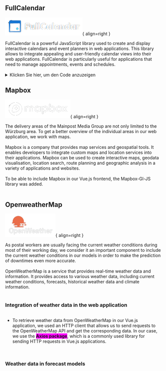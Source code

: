 ## FullCalendar

![Mapbox Logo](fullCalendar-logo.png){ align=right }
<div style="display: flex; align-items: center;">
    <div style="flex: 8;">
     FullCalendar is a powerful JavaScript library used to create and display interactive calendars and event planners in web applications. This library allows to integrate appealing and user-friendly calendar views into their web applications. FullCalendar is particularly useful for applications that need to manage appointments, events and schedules.
    </div>    
</div>
<br>

<details>
  <summary>Klicken Sie hier, um den Code anzuzeigen</summary>
  <pre><code>
    import FullCalendar from '@fullcalendar/vue3'
    import dayGridPlugin from '@fullcalendar/daygrid'
    interactionPlugin from '@fullcalendar/interaction'

    export default {
      components: {
        FullCalendar // make the <FullCalendar> tag available
      },
      data() {
        return {
          calendarOptions: {
            plugins: [dayGridPlugin, interactionPlugin],
            initialView: 'dayGridMonth'
          }
        }
      }
    }
  </code></pre>
</details>

## Mapbox

![Mapbox Logo](mapbox.png){ align=right }
<div style="display: flex; align-items: center;">
    <div style="flex: 8;">
      The delivery areas of the Mainpost Media Group are not only limited to the Würzburg area. To get a better overview of the individual areas in our web application, we work with maps. 
      <br>
      <br>
       Mapbox is a company that provides map services and geospatial tools. It enables developers to integrate custom maps and location services into their applications. Mapbox can be used to create interactive maps, geodata visualisation, location search, route planning and geographic analysis in a variety of applications and websites.
       <br>
       <br>
       To be able to include Mapbox in our Vue.js frontend, the Mapbox-Gl-JS library was added. 
    </div>
</div>
<br>

## OpenweatherMap

![OpenWeatherMap Logo](openweathermap.png){ align=right }
<div style="display: flex; align-items: center;">
    <div style="flex: 8;">
       As postal workers are usually facing the current weather conditions during most of their working day, we consider it an important component to include the current weather conditions in our models in order to make the prediction of downtimes even more accurate.
       <br>
       <br>
        OpenWeatherMap is a service that provides real-time weather data and information. It provides access to various weather data, including current weather conditions, forecasts, historical weather data and climate information.
        <br>
        <br>
    </div>
</div>

### Integration of weather data in the web application

<div style="display: flex; align-items: center;">
    <div style="flex: 8;">     
        <ul>
          <li>
            To retrieve weather data from OpenWeatherMap in our Vue.js application, we used an HTTP client that allows us to send requests to the OpenWeatherMap API and get the corresponding data. In our case, we use the <span style="background-color: fuchsia;"><strong>Axios package</strong></span>, which is a commonly used library for sending HTTP requests in Vue.js applications.
          </li>
        </ul>
        <br>
    </div>
</div>

### Weather data in forecast models


